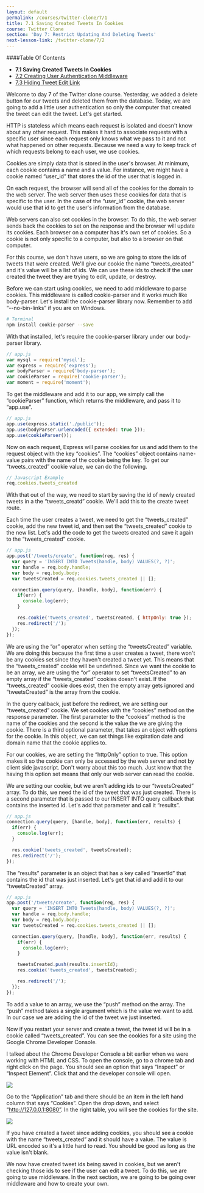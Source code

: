 ```yaml
---
layout: default
permalink: /courses/twitter-clone/7/1
title: 7.1 Saving Created Tweets In Cookies
course: Twitter Clone
section: 'Day 7: Restrict Updating And Deleting Tweets'
next-lesson-link: /twitter-clone/7/2
---
```


####Table Of Contents

- **7.1 Saving Created Tweets In Cookies**
- [7.2 Creating User Authentication Middleware](/courses/twitter-clone/7/2)
- [7.3 Hiding Tweet Edit Link](/courses/twitter-clone/7/3)

Welcome to day 7 of the Twitter clone course.  Yesterday, we added a delete button for our tweets and deleted them from the database.  Today, we are going to add a little user authentication so only the computer that created the tweet can edit the tweet. Let's get started.

HTTP is stateless which means each request is isolated and doesn't know about any other request.  This makes it hard to associate requests with a specific user since each request only knows what we pass to it and not what happened on other requests. Because we need a way to keep track of which requests belong to each user, we use cookies.

Cookies are simply data that is stored in the user's browser. At minimum, each cookie contains a name and a value.  For instance, we might have a cookie named “user_id” that stores the id of the user that is logged in.

On each request, the browser will send all of the cookies for the domain to the web server.  The web server then uses these cookies for data that is specific to the user.  In the case of the “user_id” cookie, the web server would use that id to get the user's information from the database.

Web servers can also set cookies in the browser.  To do this, the web server sends back the cookies to set on the response and the browser will update its cookies. Each browser on a computer has it's own set of cookies.  So a cookie is not only specific to a computer, but also to a browser on that computer.

For this course, we don't have users, so we are going to store the ids of tweets that were created.  We'll give our cookie the name “tweets_created” and it's value will be a list of ids.  We can use these ids to check if the user created the tweet they are trying to edit, update, or destroy.

Before we can start using cookies, we need to add middleware to parse cookies.  This middleware is called cookie-parser and it works much like body-parser.  Let's install the cookie-parser library now.  Remember to add “--no-bin-links” if you are on Windows.

```bash
# Terminal
npm install cookie-parser --save
```

With that installed, let's require the cookie-parser library under our body-parser library.

```javascript
// app.js
var mysql = require('mysql');
var express = require('express');
var bodyParser = require('body-parser');
var cookieParser = require('cookie-parser');
var moment = require('moment');
```

To get the middleware and add it to our app, we simply call the “cookieParser” function, which returns the middleware, and pass it to “app.use”.

```javascript
// app.js
app.use(express.static('./public'));
app.use(bodyParser.urlencoded({ extended: true }));
app.use(cookieParser());
```

Now on each request, Express will parse cookies for us and add them to the request object with the key “cookies”.  The “cookies” object contains name-value pairs with the name of the cookie being the key.  To get our “tweets_created” cookie value, we can do the following.

```javascript
// Javascript Example
req.cookies.tweets_created
```

With that out of the way, we need to start by saving the id of newly created tweets in a the “tweets_creatd” cookie.  We'll add this to the create tweet route.

Each time the user creates a tweet, we need to get the “tweets_created” cookie, add the new tweet id, and then set the “tweets_created” cookie to the new list.  Let's add the code to get the tweets created and save it again to the “tweets_created” cookie.

```javascript
// app.js
app.post('/tweets/create', function(req, res) {
  var query = 'INSERT INTO Tweets(handle, body) VALUES(?, ?)';
  var handle = req.body.handle;
  var body = req.body.body;
  var tweetsCreated = req.cookies.tweets_created || [];

  connection.query(query, [handle, body], function(err) {
    if(err) {
      console.log(err);
    }

    res.cookie('tweets_created', tweetsCreated, { httpOnly: true });
    res.redirect('/');
  });
});
```

We are using the “or” operator when setting the “tweetsCreated” variable.  We are doing this because the first time a user creates a tweet, there won't be any cookies set since they haven't created a tweet yet.  This means that the “tweets_created” cookie will be undefined.  Since we want the cookie to be an array, we are using the “or” operator to set “tweetsCreated” to an empty array if the “tweets_created” cookies doesn't exist.  If the “tweets_created” cookie does exist, then the empty array gets ignored and “tweetsCreated” is the array from the cookie.

In the query callback, just before the redirect, we are setting our “tweets_created” cookie.  We set cookies with the “cookies” method on the response parameter.  The first parameter to the “cookies” method is the name of the cookies and the second is the value the we are giving the cookie.  There is a third optional parameter, that takes an object with options for the cookie.  In this object, we can set things like expiration date and domain name that the cookie applies to.

For our cookies, we are setting the “httpOnly” option to true.  This option makes it so the cookie can only be accessed by the web server and not by client side javascript.  Don't worry about this too much.  Just know that the having this option set means that only our web server can read the cookie.

We are setting our cookie, but we aren't adding ids to our “tweetsCreated” array.  To do this, we need the id of the tweet that was just created.  There is a second parameter that is passed to our INSERT INTO query callback that contains the inserted id. Let's add that parameter and call it “results”.

```javascript
// app.js
connection.query(query, [handle, body], function(err, results) {
  if(err) {
    console.log(err);
  }

  res.cookie('tweets_created', tweetsCreated);
  res.redirect('/');
});
```

The “results” parameter is an object that has a key called “insertId” that contains the id that was just inserted.  Let's get that id and add it to our “tweetsCreated” array.

```javascript
// app.js
app.post('/tweets/create', function(req, res) {
  var query = 'INSERT INTO Tweets(handle, body) VALUES(?, ?)';
  var handle = req.body.handle;
  var body = req.body.body;
  var tweetsCreated = req.cookies.tweets_created || [];

  connection.query(query, [handle, body], function(err, results) {
    if(err) {
      console.log(err);
    }

    tweetsCreated.push(results.insertId);
    res.cookie('tweets_created', tweetsCreated);

    res.redirect('/');
  });
});
```

To add a value to an array, we use the “push” method on the array.  The “push” method takes a single argument which is the value we want to add.  In our case we are adding the id of the tweet we just inserted.

Now if you restart your server and create a tweet, the tweet id will be in a cookie called “tweets_created”.  You can see the cookies for a site using the Google Chrome Developer Console.

I talked about the Chrome Developer Console a bit earlier when we were working with HTML and CSS.  To open the console, go to a chrome tab and right click on the page.  You should see an option that says “Inspect” or “Inspect Element”.  Click that and the developer console will open.

![](https://s3.amazonaws.com/spark-school/courses/twitter-clone/7/7-1-inspect-element-option.png)

Go to the “Application” tab and there should be an item in the left hand column that says “Cookies”.  Open the drop down, and select “http://127.0.0.1:8080”.  In the right table, you will see the cookies for the site.

![](https://s3.amazonaws.com/spark-school/courses/twitter-clone/7/7-1-chrome-dev-tools.png)

If you have created a tweet since adding cookies, you should see a cookie with the name “tweets_created” and it should have a value.  The value is URL encoded so it's a little hard to read.  You should be good as long as the value isn't blank.

We now have created tweet ids being saved in cookies, but we aren't checking those ids to see if the user can edit a tweet.  To do this, we are going to use middleware.  In the next section, we are going to be going over middleware and how to create your own.
